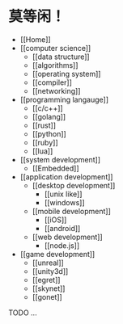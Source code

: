 # 莫等闲！
* [[Home]]
* [[computer science]]
    - [[data structure]]
    - [[algorithms]]
    - [[operating system]]
    - [[compiler]]
    - [[networking]]
* [[programming langauge]]
    - [[c/c++]]
    - [[golang]]
    - [[rust]]
    - [[python]]
    - [[ruby]]
    - [[lua]]
* [[system development]]
    - [[Embedded]]
* [[application development]]
    - [[desktop development]]
        + [[unix like]]
        + [[windows]]
    + [[mobile development]]
        - [[iOS]]
        - [[android]]
    * [[web development]]
        - [[node.js]]
* [[game development]]
    - [[unreal]]
    - [[unity3d]]
    - [[egret]]
    - [[skynet]]
    - [[gonet]]

TODO ...